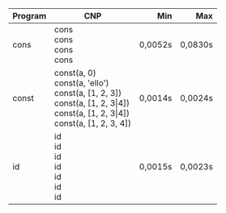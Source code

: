 Program | CNP | Min | Max
--- | --- | ---: | ---:
cons | cons<br/>cons<br/>cons<br/>cons | 0,0052s | 0,0830s
const | const(a, 0)<br/>const(a, 'ello')<br/>const(a, [1, 2, 3])<br/>const(a, [1, 2, 3\|4])<br/>const(a, [1, 2, 3\|4])<br/>const(a, [1, 2, 3, 4]) | 0,0014s | 0,0024s
id | id<br/>id<br/>id<br/>id<br/>id<br/>id<br/>id | 0,0015s | 0,0023s
